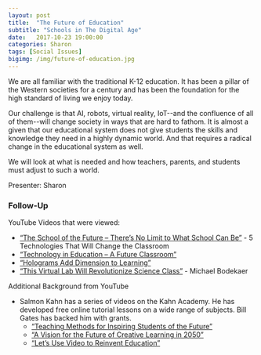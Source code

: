 ```yaml
---
layout: post
title:  "The Future of Education"
subtitle: "Schools in The Digital Age"
date:   2017-10-23 19:00:00
categories: Sharon
tags: [Social Issues]
bigimg: /img/future-of-education.jpg
---
```


We are all familiar with the traditional K-12 education. It has been a pillar of the Western societies for a century and has been the foundation for the high standard of living we enjoy today.

Our challenge is that AI, robots, virtual reality, IoT--and the confluence of all of them--will change society in ways that are hard to fathom. It is almost a given that our educational system does not give students the skills and knowledge they need in a highly dynamic world. And that requires a radical change in the educational system as well.

We will look at what is needed and how teachers, parents, and students must adjust to such a world.

Presenter: Sharon

### Follow-Up

YouTube Videos that were viewed:

* [“The School of the Future – There’s No Limit to What School Can Be”](https://www.youtube.com/watch?v=m8HkIGdHKcc) - 5 Technologies That Will Change the Classroom
* [“Technology in Education – A Future Classroom”](https://www.youtube.com/watch?v=uZ73ZsBkcus)
* [“Holograms Add Dimension to Learning”](https://www.youtube.com/watch?v=5WU1U3wttNc)
* [“This Virtual Lab Will Revolutionize Science Class”](https://www.youtube.com/watch?v=uZ73ZsBkcus) - Michael Bodekaer

Additional Background from YouTube

* Salmon Kahn has a series of videos on the Kahn Academy. He has developed free online tutorial lessons on a wide range of subjects. Bill Gates has backed him with grants.
	* [“Teaching Methods for Inspiring Students of the Future”](https://www.youtube.com/watch?v=UCFg9bcW7Bk) 
	* [“A Vision for the Future of Creative Learning in 2050”](https://www.khanacademy.org/talks-and-interviews/conversations-with-sal/v/year-2060-education-predictions) 
	* [“Let’s Use Video to Reinvent Education”](https://www.ted.com/talks/salman_khan_let_s_use_video_to_reinvent_education)
